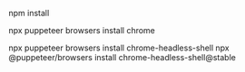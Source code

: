 npm install

<!-- HEADLESS CHROME -->
npx puppeteer browsers install chrome

<!-- HEADLESS CHROME SHELL -->
npx puppeteer browsers install chrome-headless-shell 
npx @puppeteer/browsers install chrome-headless-shell@stable

